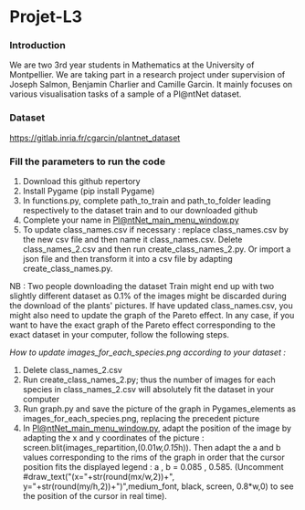# Projet-L3

### Introduction

We are two 3rd year students in Mathematics at the University of Montpellier. We are taking part in a research project under supervision of Joseph Salmon, Benjamin Charlier and Camille Garcin.
It mainly focuses on various visualisation tasks of a sample of a Pl@ntNet dataset.

### Dataset

https://gitlab.inria.fr/cgarcin/plantnet_dataset

### Fill the parameters to run the code

1. Download this github repertory
2. Install Pygame (pip install Pygame)
3. In functions.py, complete path_to_train and path_to_folder leading respectively to the dataset train and to our downloaded github
4. Complete your name in Pl@ntNet_main_menu_window.py
5. To update class_names.csv if necessary : replace class_names.csv by the new csv file and then name it class_names.csv. Delete class_names_2.csv and then run create_class_names_2.py. Or import a json file and then transform it into a csv file by adapting create_class_names.py.

NB : Two people downloading the dataset Train might end up with two slightly different dataset as 0.1% of the images might be discarded during the download of the plants' pictures. If have updated class_names.csv, you might also need to update the graph of the Pareto effect.
In any case, if you want to have the exact graph of the Pareto effect corresponding to the exact dataset in your computer, follow the following steps.

_How to update images_for_each_species.png according to your dataset :_

1. Delete class_names_2.csv
2. Run create_class_names_2.py; thus the number of images for each species in class_names_2.csv will absolutely fit the dataset in your computer
3. Run graph.py and save the picture of the graph in Pygames_elements as images_for_each_species.png, replacing the precedent picture
4. In Pl@ntNet_main_menu_window.py, adapt the position of the image by adapting the x and y coordinates of the picture : screen.blit(images_repartition,(0.01*w,0.15*h)). Then adapt the a and b values corresponding to the rims of the graph in order that the cursor position fits the displayed legend : a , b = 0.085 , 0.585. (Uncomment #draw_text("(x="+str(round(mx/w,2))+", y="+str(round(my/h,2))+")",medium_font, black, screen, 0.8*w,0) to see the position of the cursor in real time).
